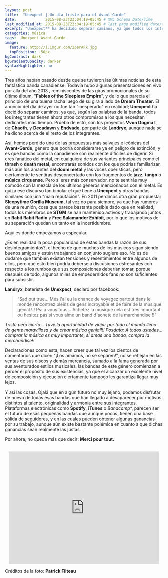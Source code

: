 ```yaml
---
layout: post
title:  "Unexpect | Un día triste para el Avant-Garde"
date:             2015-08-23T23:04:19+05:45 # XML Schema Date/Time
last_modified_at: 2015-08-23T23:04:19+05:45 # last page modified date/time
excerpt: "Unexpect** ha decidido separar caminos, ya que todos los integrantes tienen ahora otros proyectos"
categories: música
tags:  Unexpect Avant-Garde 
image:
  feature: http://i.imgur.com/2perAPk.jpg
  topPosition: -50px
bgContrast: dark
bgGradientOpacity: darker
syntaxHighlighter: no
---
```


Tres años habían pasado desde que se tuvieron las últimas noticias de esta fantástica banda canadiense. Todavía hubo algunas presentaciones en vivo por allá del año 2013 , reminiscentes de las giras promocionales de su último álbum, "**Fables of the Sleepless Empire**", y de lo que parecía el principio de una buena racha luego de su gira a lado de **Dream Theater**. El anuncio del día de ayer no fue tan "inesperado" en realidad; **Unexpect** ha decidido separar caminos, ya que, según las palabras de la banda, todos los integrantes tienen ahora otros compromisos a los que necesitan dedicarles más tiempo. Prueba de esto, son los proyectos **Vvon Dogma I**, de **Chaoth**, y **Decadawn** y **Endvade**, por parte de **Landryx**, aunque nada se ha dicho acerca de el resto de los integrantes.

Así, hemos perdido una de las propuestas más salvajes e icónicas del **Avant-Garde**, género que podría considerarse ya en peligro de extinción, y es que bandas como la canadiense son realmente difíciles de digerir. Si eres fanático del metal, en cualquiera de sus variantes principales como el **thrash** o **death metal**, encontrarás sonidos con los que podrías familiarizar, más aún los amantes del **doom metal** y las voces operísticas, pero ciertamente te sentirás desconcertado con los fragmentos de **jazz**, **tango** o **música cirquense**. Pero si eres más conservador, no te sentirás muy cómodo con la mezcla de los últimos géneros mencionados con el metal. Es quizá ese discurso tan bipolar el que tiene a **Unexpect** y otras bandas similares con una "mala reputación". En 2011 perdimos otra gran propuesta: **Sleepytime Gorilla Museum**, tal vez no para siempre, ya que hay rumores de una reunión, cosa que parece bastante posible dado que en realidad, todos los miembros de **STGM** se han mantenido activos y trabajando juntos en **Rabit Rabit Radio** y **Free Salamander Exhibit**, por lo que los motivos de su separación quedan un tanto en la incertidumbre.

Aquí es donde empezamos a especular.

¿Es en realidad la poca popularidad de éstas bandas la razón de sus desintegramientos?, el hecho de que muchos de los músicos sigan siendo buenos amigos y  estén trabajando en conjunto sugiere eso. No es de dudarse que también existan tensiones y resentimientos entre algunos de ellos, pero que esto bien podría deberse a discusiones estresantes con respecto a los rumbos que sus composiciones deberían tomar, porque después de todo, algunos miles de empedernidos fans no son suficientes para subsistir. 

**Landryx**, baterista de **Unexpect**, declaró por facebook:

<blockquote class="largeQuote">“Sad but true... Mes j'ai eu la chance de voyagez partout dans le monde rencontrez pleins de gens incroyable et de faire de la musique genial !!!
Ps: a vous tous... Achetez la musique cela est tres important ou hesitez pas si vous aime un band d'achete de la marchandise !!"</blockquote>

*Triste pero cierto... Tuve la oportunidad de viajar por todo el mundo lleno de gente maravillosa y de crear música genial!!! Posdata: A todos ustedes... comprar la música es muy importante, si amas una banda, compra la merchandise!!*

Declaraciones como esta, hacen creer que tal vez los cientos de comentarios que dicen "¡Los amamos, no se separen!", no se reflejan en las ventas de sus discos y demás mercancía, sumado a la fama generada por sus aventurados estilos musicales, las bandas de este género comienzan a perder el propósito de sus existencias, ya que el alcanzar un excelente nivel de composición y ejecución ciertamente tampoco les garantiza llegar muy lejos.

Y así las cosas. Ojalá que en algún futuro no muy lejano, podamos disfrutar de nuevo de todas esas bandas que han llegado a desaparecer por motivos distintos al talento, originalidad y armonía entre sus integrantes. Plataformas electrónicas como **Spotify**, **iTunes** o *Bandcamp**, parecen ser el futuro de esas pequeñas bandas que aunque pocos, tienen una base sólida de seguidores, y en las cuales pueden obtener algunas ganancias por su trabajo, aunque aún existe bastante polémica en cuanto a que dichas ganancias sean realmente las justas.

Por ahora, no queda más que decir: **Merci pour tout.**



<br>
<div style="text-align:center;">
<iframe width="480" height="360" src="https://www.youtube.com/embed/acrQGBYz_vg" frameborder="0" allowfullscreen></iframe>
</div>

Créditos de la foto: **Patrick Filteau**
